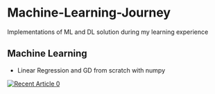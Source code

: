 # Machine-Learning-Journey
Implementations of ML and DL solution during my learning experience


## Machine Learning

- Linear Regression and GD from scratch with numpy

<a target="_blank" href="https://github-readme-medium-recent-article.vercel.app/medium/@marcellopoliti/0"><img src="https://github-readme-medium-recent-article.vercel.app/medium/@marcellopoliti/0" alt="Recent Article 0"> 

